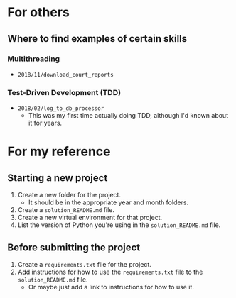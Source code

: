 # For others

## Where to find examples of certain skills

### Multithreading
- `2018/11/download_court_reports`

### Test-Driven Development (TDD)
- `2018/02/log_to_db_processor`
  - This was my first time actually doing TDD, although I'd known about it for years.

# For my reference

## Starting a new project
1. Create a new folder for the project.
    - It should be in the appropriate year and month folders.
1. Create a `solution_README.md` file.
1. Create a new virtual environment for that project.
1. List the version of Python you're using in the `solution_README.md` file.

## Before submitting the project
1. Create a `requirements.txt` file for the project.
1. Add instructions for how to use the `requirements.txt` file to the `solution_README.md` file.
    - Or maybe just add a link to instructions for how to use it.